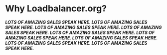 # Why Loadbalancer.org?

***LOTS OF AMAZING SALES SPEAK HERE. LOTS OF AMAZING SALES SPEAK HERE. LOTS OF AMAZING SALES SPEAK HERE. LOTS OF AMAZING
SALES SPEAK HERE. LOTS OF AMAZING SALES SPEAK HERE. LOTS OF AMAZING SALES SPEAK HERE. LOTS OF AMAZING SALES SPEAK HERE.
LOTS OF AMAZING SALES SPEAK HERE. LOTS OF AMAZING SALES SPEAK HERE.***